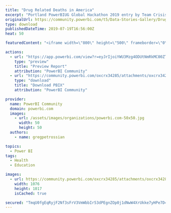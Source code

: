 ```yaml
---
title: "Drug Related Deaths in America"
excerpt: "Portland PowerBIUG Global Hackathon 2019 entry by Team Crisis: , , and Our #1 objective at Henry’s Uncle is to save lives. Period. And we can’t save"
originalUrl: https://community.powerbi.com/t5/Data-Stories-Gallery/Drug-Related-Deaths-in-America/m-p/744865
type: download
publishedDateTime: 2019-07-19T16:56:00Z
heat: 50

featuredContent: "<iframe width=\"800\" height=\"500\" frameborder=\"0\" src=\"https://app.powerbi.com/view?r=eyJrIjoiYWU3Mzg4ODUtNmRkMC00ZTJiLThhOWQtYmQxMjFmYTZkNjMwIiwidCI6IjBhY2U5YjBiLWVmYWUtNDMwNC04MTBhLTE0MTdiYmQxZDBkNiIsImMiOjZ9\"></iframe>"

actions:
  - url: "https://app.powerbi.com/view?r=eyJrIjoiYWU3Mzg4ODUtNmRkMC00ZTJiLThhOWQtYmQxMjFmYTZkNjMwIiwidCI6IjBhY2U5YjBiLWVmYWUtNDMwNC04MTBhLTE0MTdiYmQxZDBkNiIsImMiOjZ9"
    type: "preview"
    title: "Preview Report"
    attribution: "PowerBI Community"
  - url: "https://community.powerbi.com/oxcrx34285/attachments/oxcrx34285/DataStoriesGallery/2785/2/Henrys%20Uncle%20Hackathon%20Final.pbix"
    type: "download"
    title: "Download PBIX"
    attribution: "PowerBI Community"

provider:
  name: PowerBI Community
  domain: powerbi.com
  images:
    - url: /assets/images/organizations/powerbi.com-50x50.jpg
      width: 50
      height: 50
  authors:
    - name: gregpetrossian

topics:
  - Power BI
tags:
  - Health
  - Education

images:
  - url: https://community.powerbi.com/oxcrx34285/attachments/oxcrx34285/DataStoriesGallery/2785/1/Thumbnail.jpg
    width: 1076
    height: 1017
    isCached: true

secured: "TmqU0fgEqRyjF2Nf3sFrV3VmWbbIr53dPEgnZOp0j1dNwW4XrUkke7yHPe7D45UMIy/hnv7FTQDsie6jxuHBvoLATCZ8lyiwFA96OkijJ+wRsQlJvloxGrCOvgj4xpnxfSqYKae19hZjlEEtIEjoTNVL4ZvTOHFMUxpMggvU5ZrnBRSNBMwqGb1DG3eiA93Ykc42Y9Eu6poXiv4OlF1h72nOyR2Ag7SrsyQUL1hsUTRd5biOUOyhmtnQ39qjQNoHTqom3RbqudXmc8ydjkGCTKpBSYcasV6rTYk5YZYV+9s+FfhztpVSBbIaxfy1tTAnlPKuCTGLZN49Xo2UH6fLRu3rUjwt6PGuzookj/ElB/cF/JZ9GV7N89SuilZSpdRaxq6CxTO2yyuAYq0wZmjQvg==;4BZGHyBtr4ygkFojQGnzWw=="
---
```


